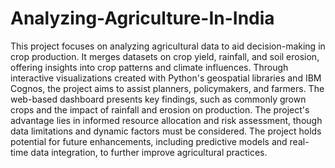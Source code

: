 # Analyzing-Agriculture-In-India

This project focuses on analyzing agricultural data to aid decision-making in crop production. It merges datasets on crop yield, rainfall, and soil erosion, offering insights into crop patterns and climate influences. Through interactive visualizations created with Python's geospatial libraries and IBM Cognos, the project aims to assist planners, policymakers, and farmers. The web-based dashboard presents key findings, such as commonly grown crops and the impact of rainfall and erosion on production. The project's advantage lies in informed resource allocation and risk assessment, though data limitations and dynamic factors must be considered. The project holds potential for future enhancements, including predictive models and real-time data integration, to further improve agricultural practices.
